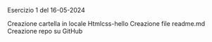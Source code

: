 Esercizio 1 del 16-05-2024 

Creazione cartella in locale Htmlcss-hello
Creazione file readme.md
Creazione repo su GitHub